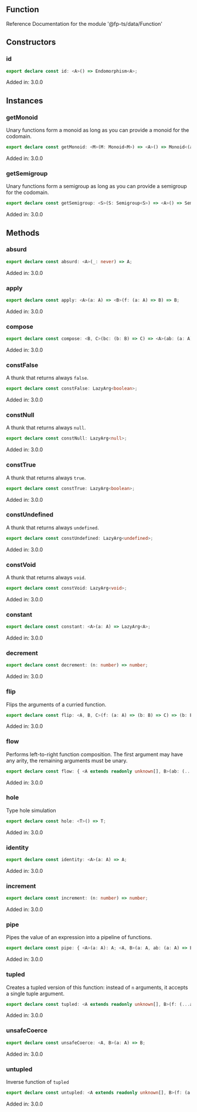 ## Function

Reference Documentation for the module '@fp-ts/data/Function'

## Constructors

### id

```ts
export declare const id: <A>() => Endomorphism<A>;
```

Added in: 3.0.0

## Instances

### getMonoid

Unary functions form a monoid as long as you can provide a monoid for the codomain.

```ts
export declare const getMonoid: <M>(M: Monoid<M>) => <A>() => Monoid<(a: A) => M>;
```

Added in: 3.0.0

### getSemigroup

Unary functions form a semigroup as long as you can provide a semigroup for the codomain.

```ts
export declare const getSemigroup: <S>(S: Semigroup<S>) => <A>() => Semigroup<(a: A) => S>;
```

Added in: 3.0.0

## Methods

### absurd

```ts
export declare const absurd: <A>(_: never) => A;
```

Added in: 3.0.0

### apply

```ts
export declare const apply: <A>(a: A) => <B>(f: (a: A) => B) => B;
```

Added in: 3.0.0

### compose

```ts
export declare const compose: <B, C>(bc: (b: B) => C) => <A>(ab: (a: A) => B) => (a: A) => C;
```

Added in: 3.0.0

### constFalse

A thunk that returns always `false`.

```ts
export declare const constFalse: LazyArg<boolean>;
```

Added in: 3.0.0

### constNull

A thunk that returns always `null`.

```ts
export declare const constNull: LazyArg<null>;
```

Added in: 3.0.0

### constTrue

A thunk that returns always `true`.

```ts
export declare const constTrue: LazyArg<boolean>;
```

Added in: 3.0.0

### constUndefined

A thunk that returns always `undefined`.

```ts
export declare const constUndefined: LazyArg<undefined>;
```

Added in: 3.0.0

### constVoid

A thunk that returns always `void`.

```ts
export declare const constVoid: LazyArg<void>;
```

Added in: 3.0.0

### constant

```ts
export declare const constant: <A>(a: A) => LazyArg<A>;
```

Added in: 3.0.0

### decrement

```ts
export declare const decrement: (n: number) => number;
```

Added in: 3.0.0

### flip

Flips the arguments of a curried function.

```ts
export declare const flip: <A, B, C>(f: (a: A) => (b: B) => C) => (b: B) => (a: A) => C;
```

Added in: 3.0.0

### flow

Performs left-to-right function composition. The first argument may have any arity, the remaining arguments must be unary.

```ts
export declare const flow: { <A extends readonly unknown[], B>(ab: (...a: A) => B): (...a: A) => B; <A extends readonly unknown[], B, C>(ab: (...a: A) => B, bc: (b: B) => C): (...a: A) => C; <A extends readonly unknown[], B, C, D>(ab: (...a: A) => B, bc: (b: B) => C, cd: (c: C) => D): (...a: A) => D; <A extends readonly unknown[], B, C, D, E>(ab: (...a: A) => B, bc: (b: B) => C, cd: (c: C) => D, de: (d: D) => E): (...a: A) => E; <A extends readonly unknown[], B, C, D, E, F>(ab: (...a: A) => B, bc: (b: B) => C, cd: (c: C) => D, de: (d: D) => E, ef: (e: E) => F): (...a: A) => F; <A extends readonly unknown[], B, C, D, E, F, G>(ab: (...a: A) => B, bc: (b: B) => C, cd: (c: C) => D, de: (d: D) => E, ef: (e: E) => F, fg: (f: F) => G): (...a: A) => G; <A extends readonly unknown[], B, C, D, E, F, G, H>(ab: (...a: A) => B, bc: (b: B) => C, cd: (c: C) => D, de: (d: D) => E, ef: (e: E) => F, fg: (f: F) => G, gh: (g: G) => H): (...a: A) => H; <A extends readonly unknown[], B, C, D, E, F, G, H, I>(ab: (...a: A) => B, bc: (b: B) => C, cd: (c: C) => D, de: (d: D) => E, ef: (e: E) => F, fg: (f: F) => G, gh: (g: G) => H, hi: (h: H) => I): (...a: A) => I; <A extends readonly unknown[], B, C, D, E, F, G, H, I, J>(ab: (...a: A) => B, bc: (b: B) => C, cd: (c: C) => D, de: (d: D) => E, ef: (e: E) => F, fg: (f: F) => G, gh: (g: G) => H, hi: (h: H) => I, ij: (i: I) => J): (...a: A) => J; };
```

Added in: 3.0.0

### hole

Type hole simulation

```ts
export declare const hole: <T>() => T;
```

Added in: 3.0.0

### identity

```ts
export declare const identity: <A>(a: A) => A;
```

Added in: 3.0.0

### increment

```ts
export declare const increment: (n: number) => number;
```

Added in: 3.0.0

### pipe

Pipes the value of an expression into a pipeline of functions.

```ts
export declare const pipe: { <A>(a: A): A; <A, B>(a: A, ab: (a: A) => B): B; <A, B, C>(a: A, ab: (a: A) => B, bc: (b: B) => C): C; <A, B, C, D>(a: A, ab: (a: A) => B, bc: (b: B) => C, cd: (c: C) => D): D; <A, B, C, D, E>(a: A, ab: (a: A) => B, bc: (b: B) => C, cd: (c: C) => D, de: (d: D) => E): E; <A, B, C, D, E, F>(a: A, ab: (a: A) => B, bc: (b: B) => C, cd: (c: C) => D, de: (d: D) => E, ef: (e: E) => F): F; <A, B, C, D, E, F, G>(a: A, ab: (a: A) => B, bc: (b: B) => C, cd: (c: C) => D, de: (d: D) => E, ef: (e: E) => F, fg: (f: F) => G): G; <A, B, C, D, E, F, G, H>(a: A, ab: (a: A) => B, bc: (b: B) => C, cd: (c: C) => D, de: (d: D) => E, ef: (e: E) => F, fg: (f: F) => G, gh: (g: G) => H): H; <A, B, C, D, E, F, G, H, I>(a: A, ab: (a: A) => B, bc: (b: B) => C, cd: (c: C) => D, de: (d: D) => E, ef: (e: E) => F, fg: (f: F) => G, gh: (g: G) => H, hi: (h: H) => I): I; <A, B, C, D, E, F, G, H, I, J>(a: A, ab: (a: A) => B, bc: (b: B) => C, cd: (c: C) => D, de: (d: D) => E, ef: (e: E) => F, fg: (f: F) => G, gh: (g: G) => H, hi: (h: H) => I, ij: (i: I) => J): J; <A, B, C, D, E, F, G, H, I, J, K>(a: A, ab: (a: A) => B, bc: (b: B) => C, cd: (c: C) => D, de: (d: D) => E, ef: (e: E) => F, fg: (f: F) => G, gh: (g: G) => H, hi: (h: H) => I, ij: (i: I) => J, jk: (j: J) => K): K; <A, B, C, D, E, F, G, H, I, J, K, L>(a: A, ab: (a: A) => B, bc: (b: B) => C, cd: (c: C) => D, de: (d: D) => E, ef: (e: E) => F, fg: (f: F) => G, gh: (g: G) => H, hi: (h: H) => I, ij: (i: I) => J, jk: (j: J) => K, kl: (k: K) => L): L; <A, B, C, D, E, F, G, H, I, J, K, L, M>(a: A, ab: (a: A) => B, bc: (b: B) => C, cd: (c: C) => D, de: (d: D) => E, ef: (e: E) => F, fg: (f: F) => G, gh: (g: G) => H, hi: (h: H) => I, ij: (i: I) => J, jk: (j: J) => K, kl: (k: K) => L, lm: (l: L) => M): M; <A, B, C, D, E, F, G, H, I, J, K, L, M, N>(a: A, ab: (a: A) => B, bc: (b: B) => C, cd: (c: C) => D, de: (d: D) => E, ef: (e: E) => F, fg: (f: F) => G, gh: (g: G) => H, hi: (h: H) => I, ij: (i: I) => J, jk: (j: J) => K, kl: (k: K) => L, lm: (l: L) => M, mn: (m: M) => N): N; <A, B, C, D, E, F, G, H, I, J, K, L, M, N, O>(a: A, ab: (a: A) => B, bc: (b: B) => C, cd: (c: C) => D, de: (d: D) => E, ef: (e: E) => F, fg: (f: F) => G, gh: (g: G) => H, hi: (h: H) => I, ij: (i: I) => J, jk: (j: J) => K, kl: (k: K) => L, lm: (l: L) => M, mn: (m: M) => N, no: (n: N) => O): O; <A, B, C, D, E, F, G, H, I, J, K, L, M, N, O, P>(a: A, ab: (a: A) => B, bc: (b: B) => C, cd: (c: C) => D, de: (d: D) => E, ef: (e: E) => F, fg: (f: F) => G, gh: (g: G) => H, hi: (h: H) => I, ij: (i: I) => J, jk: (j: J) => K, kl: (k: K) => L, lm: (l: L) => M, mn: (m: M) => N, no: (n: N) => O, op: (o: O) => P): P; <A, B, C, D, E, F, G, H, I, J, K, L, M, N, O, P, Q>(a: A, ab: (a: A) => B, bc: (b: B) => C, cd: (c: C) => D, de: (d: D) => E, ef: (e: E) => F, fg: (f: F) => G, gh: (g: G) => H, hi: (h: H) => I, ij: (i: I) => J, jk: (j: J) => K, kl: (k: K) => L, lm: (l: L) => M, mn: (m: M) => N, no: (n: N) => O, op: (o: O) => P, pq: (p: P) => Q): Q; <A, B, C, D, E, F, G, H, I, J, K, L, M, N, O, P, Q, R>(a: A, ab: (a: A) => B, bc: (b: B) => C, cd: (c: C) => D, de: (d: D) => E, ef: (e: E) => F, fg: (f: F) => G, gh: (g: G) => H, hi: (h: H) => I, ij: (i: I) => J, jk: (j: J) => K, kl: (k: K) => L, lm: (l: L) => M, mn: (m: M) => N, no: (n: N) => O, op: (o: O) => P, pq: (p: P) => Q, qr: (q: Q) => R): R; <A, B, C, D, E, F, G, H, I, J, K, L, M, N, O, P, Q, R, S>(a: A, ab: (a: A) => B, bc: (b: B) => C, cd: (c: C) => D, de: (d: D) => E, ef: (e: E) => F, fg: (f: F) => G, gh: (g: G) => H, hi: (h: H) => I, ij: (i: I) => J, jk: (j: J) => K, kl: (k: K) => L, lm: (l: L) => M, mn: (m: M) => N, no: (n: N) => O, op: (o: O) => P, pq: (p: P) => Q, qr: (q: Q) => R, rs: (r: R) => S): S; <A, B, C, D, E, F, G, H, I, J, K, L, M, N, O, P, Q, R, S, T>(a: A, ab: (a: A) => B, bc: (b: B) => C, cd: (c: C) => D, de: (d: D) => E, ef: (e: E) => F, fg: (f: F) => G, gh: (g: G) => H, hi: (h: H) => I, ij: (i: I) => J, jk: (j: J) => K, kl: (k: K) => L, lm: (l: L) => M, mn: (m: M) => N, no: (n: N) => O, op: (o: O) => P, pq: (p: P) => Q, qr: (q: Q) => R, rs: (r: R) => S, st: (s: S) => T): T; };
```

Added in: 3.0.0

### tupled

Creates a tupled version of this function: instead of `n` arguments, it accepts a single tuple argument.

```ts
export declare const tupled: <A extends readonly unknown[], B>(f: (...a: A) => B) => (a: A) => B;
```

Added in: 3.0.0

### unsafeCoerce

```ts
export declare const unsafeCoerce: <A, B>(a: A) => B;
```

Added in: 3.0.0

### untupled

Inverse function of `tupled`

```ts
export declare const untupled: <A extends readonly unknown[], B>(f: (a: A) => B) => (...a: A) => B;
```

Added in: 3.0.0

